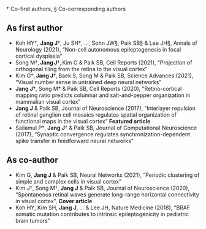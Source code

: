 † Co-first authors, § Co-corresponding authors

## As first author
- Koh HY†, **Jang J**†, Ju SH†, …, Sohn JW§, Paik SB§ & Lee JH§, Annals of Neurology (2021), “Non-cell autonomous epileptogenesis in focal cortical dysplasia”
- Song M†, **Jang J**†, Kim G & Paik SB, Cell Reports (2021), “Projection of orthogonal tiling from the retina to the visual cortex”
- Kim G†, **Jang J**†, Baek S, Song M & Paik SB, Science Advances (2021), “Visual number sense in untrained deep neural networks” 
- **Jang J**†, Song M† & Paik SB, Cell Reports (2020), “Retino-cortical mapping ratio predicts columnar and salt-and-pepper organization in mammalian visual cortex” 
- **Jang J** & Paik SB, Journal of Neuroscience (2017), “Interlayer repulsion of retinal ganglion cell mosaics regulates spatial organization of functional maps in the visual cortex” **Featured article**
- Sailamul P†, **Jang J**† & Paik SB, Journal of Computational Neuroscience (2017), “Synaptic convergence regulates synchronization-dependent spike transfer in feedforward neural networks” 
  
## As co-author
- Kim G, **Jang J** & Paik SB, Neural Networks (2021), “Periodic clustering of simple and complex cells in visual cortex” 
- Kim J†, Song M†, **Jang J** & Paik SB, Journal of Neuroscience (2020), “Spontaneous retinal waves generate long-range horizontal connectivity in visual cortex”, **Cover article**
- Koh HY, Kim SH, **Jang J**, … & Lee JH, Nature Medicine (2018), “BRAF somatic mutation contributes to intrinsic epileptogenicity in pediatric brain tumors”
